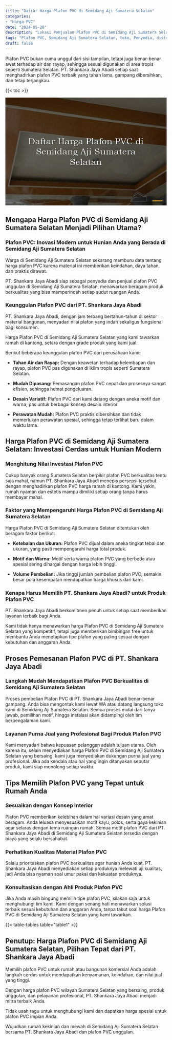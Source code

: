 ```yaml
---
title: "Daftar Harga Plafon PVC di Semidang Aji Sumatera Selatan"
categories: 
- "Harga-PVC"
date: "2024-05-20"
description: "Lokasi Penjualan Plafon PVC di Semidang Aji Sumatera Selatan bagi tempat tinggal, perkantoran, dan ritel. Material berkualitas, pilihan motif, variasi warna elegan, dengan servis pemasangan oleh tim berpengalaman dan kepastian resmi!|Jasa penyediaan Plafon PVC di Semidang Aji Sumatera Selatan untuk keperluan tempat tinggal, office, maupun gerai, beserta panel unggulan dan penempatan oleh tim profesional dan garansi resmi.|Solusi Plafon PVC di Semidang Aji Sumatera Selatan yang terbukti untuk rumah, office, serta gerai, bersama produk terbaik dan pemasangan dikerjakan oleh teknisi ahli serta kepastian resmi.|Distribusi Plafon PVC di Semidang Aji Sumatera Selatan untuk tempat tinggal, perkantoran, serta ritel, beserta produk berkualitas dan instalasi dikerjakan oleh tim ahli, lengkap beserta garansi resmi.}"
tags: "Plafon PVC, Semidang Aji Sumatera Selatan, toko, Penyedia, distributor"
draft: false
---
```


Plafon PVC bukan cuma unggul dari sisi tampilan, tetapi juga benar-benar awet terhadap air dan rayap, sehingga sesuai digunakan di area tropis seperti Sumatera Selatan. PT. Shankara Jaya Abadi setiap saat menghadirkan plafon PVC terbaik yang tahan lama, gampang dibersihkan, dan tetap terjangkau.

{{< toc >}}

![Daftar Harga Plafon PVC di Semidang Aji Sumatera Selatan](/images/Harga-PVC/Daftar-Harga-Plafon-PVC-di-Semidang-Aji-Sumatera-Selatan.png)


## Mengapa Harga Plafon PVC di Semidang Aji Sumatera Selatan Menjadi Pilihan Utama?

### Plafon PVC: Inovasi Modern untuk Hunian Anda yang Berada di Semidang Aji Sumatera Selatan

Warga di Semidang Aji Sumatera Selatan sekarang memburu data tentang harga plafon PVC karena material ini memberikan keindahan, daya tahan, dan praktis dirawat.

PT. Shankara Jaya Abadi siap sebagai penyedia dan penjual plafon PVC unggulan di Semidang Aji Sumatera Selatan, menawarkan beragam produk berkualitas yang bisa memperindah setiap sudut ruangan Anda.

### Keunggulan Plafon PVC dari PT. Shankara Jaya Abadi

PT. Shankara Jaya Abadi, dengan jam terbang bertahun-tahun di sektor material bangunan, menyadari nilai plafon yang indah sekaligus fungsional bagi konsumen.

Harga Plafon PVC di Semidang Aji Sumatera Selatan yang kami tawarkan ramah di kantong, setara dengan grade produk yang kami jual.

Berikut beberapa keunggulan plafon PVC dari perusahaan kami:

- **Tahan Air dan Rayap:** Dengan keawetan terhadap kelembapan dan rayap, plafon PVC pas digunakan di iklim tropis seperti Sumatera Selatan.

- **Mudah Dipasang:** Pemasangan plafon PVC cepat dan prosesnya sangat efisien, sehingga hemat pengeluaran.

- **Desain Variatif:** Plafon PVC dari kami datang dengan aneka motif dan warna, pas untuk berbagai konsep desain interior.

- **Perawatan Mudah:** Plafon PVC praktis dibersihkan dan tidak memerlukan perawatan spesial, sehingga tetap terlihat baru dalam waktu lama.

## Harga Plafon PVC di Semidang Aji Sumatera Selatan: Investasi Cerdas untuk Hunian Modern

### Menghitung Nilai Investasi Plafon PVC

Cukup banyak orang Sumatera Selatan berpikir plafon PVC berkualitas tentu saja mahal, namun PT. Shankara Jaya Abadi menepis persepsi tersebut dengan menghadirkan plafon PVC harga ramah di kantong. Kami yakin, rumah nyaman dan estetis mampu dimiliki setiap orang tanpa harus membayar mahal.

### Faktor yang Mempengaruhi Harga Plafon PVC di Semidang Aji Sumatera Selatan

Harga Plafon PVC di Semidang Aji Sumatera Selatan ditentukan oleh beragam faktor berikut:

- **Ketebalan dan Ukuran:** Plafon PVC dijual dalam aneka tingkat tebal dan ukuran, yang pasti mempengaruhi harga total produk.

- **Motif dan Warna:** Motif serta warna plafon PVC yang berbeda atau spesial sering dihargai dengan harga lebih tinggi.

- **Volume Pembelian:** Jika tinggi jumlah pembelian plafon PVC, semakin besar pula kesempatan mendapatkan harga khusus dari kami.

### Kenapa Harus Memilih PT. Shankara Jaya Abadi? untuk Produk Plafon PVC

PT. Shankara Jaya Abadi berkomitmen penuh untuk setiap saat memberikan layanan terbaik bagi Anda.

Kami tidak hanya menawarkan harga Plafon PVC di Semidang Aji Sumatera Selatan yang kompetitif, tetapi juga memberikan bimbingan free untuk membantu Anda menetapkan tipe plafon yang paling sesuai dengan kebutuhan dan anggaran Anda.

## Proses Pemesanan Plafon PVC di PT. Shankara Jaya Abadi

### Langkah Mudah Mendapatkan Plafon PVC Berkualitas di Semidang Aji Sumatera Selatan

Proses pembelian Plafon PVC di PT. Shankara Jaya Abadi benar-benar gampang. Anda bisa mengontak kami lewat WA atau datang langsung toko kami di Semidang Aji Sumatera Selatan. Semua proses mulai dari tanya jawab, pemilihan motif, hingga instalasi akan didampingi oleh tim berpengalaman kami.

### Layanan Purna Jual yang Profesional Bagi Produk Plafon PVC

Kami menyadari bahwa kepuasan pelanggan adalah tujuan utama. Oleh karena itu, selain menyediakan harga Plafon PVC di Semidang Aji Sumatera Selatan yang bersaing, kami juga menyediakan dukungan purna jual yang profesional. Jika ada kendala atau hal yang ingin ditanyakan seputar produk, kami siap menolong setiap waktu.

## Tips Memilih Plafon PVC yang Tepat untuk Rumah Anda

### Sesuaikan dengan Konsep Interior

Plafon PVC memberikan kelebihan dalam hal variasi desain yang amat beragam. Anda leluasa menyesuaikan motif kayu, polos, serta gaya kekinian agar selaras dengan tema ruangan rumah. Semua motif plafon PVC dari PT. Shankara Jaya Abadi di Semidang Aji Sumatera Selatan tersedia dengan biaya yang selalu bersahabat.

### Perhatikan Kualitas Material Plafon PVC

Selalu prioritaskan plafon PVC berkualitas agar hunian Anda kuat. PT. Shankara Jaya Abadi menyediakan setiap produknya melewati uji kualitas, jadi Anda bisa nyaman soal umur pakai dan kekuatan produknya.

### Konsultasikan dengan Ahli Produk Plafon PVC

Jika Anda masih bingung memilih tipe plafon PVC, silakan saja untuk menghubungi tim kami. Kami dengan senang hati menawarkan solusi terbaik sesuai kebutuhan dan anggaran Anda, tanpa takut soal harga Plafon PVC di Semidang Aji Sumatera Selatan yang kami tawarkan.

{{< table-tables table="table1" >}}

## Penutup: Harga Plafon PVC di Semidang Aji Sumatera Selatan, Pilihan Tepat dari PT. Shankara Jaya Abadi

Memilih plafon PVC untuk rumah atau bangunan komersial Anda adalah langkah cerdas untuk mendapatkan kenyamanan, keindahan, dan nilai jual yang tinggi.

Dengan harga plafon PVC wilayah Sumatera Selatan yang bersaing, produk unggulan, dan pelayanan profesional, PT. Shankara Jaya Abadi menjadi mitra terbaik Anda.

Tidak usah ragu untuk menghubungi kami dan dapatkan harga spesial untuk plafon PVC impian Anda.

Wujudkan rumah kekinian dan mewah di Semidang Aji Sumatera Selatan bersama PT. Shankara Jaya Abadi dan plafon PVC unggulan.